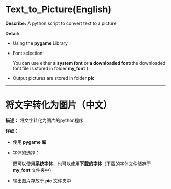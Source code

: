 # Text_to_Picture(English)

**Describe:**
A python script to convert text to a picture

**Detail:**

* Using the **pygame** Library

* Font selection: 

  You can use either **a system font** or **a downloaded font**(the downloaded font file is stored in folder **my_font** )
  
* Output pictures are stored in folder **pic**

---
# 将文字转化为图片（中文）

**描述：**
将文字转化为图片的python程序

**详细：**
* 使用 **pygame 库**

* 字体的选择：

  既可以使用**系统字体**，也可以使用**下载的字体**（下载的字体文件储存于 **my_font** 文件夹中）
  
* 输出图片存放于 **pic** 文件夹中
